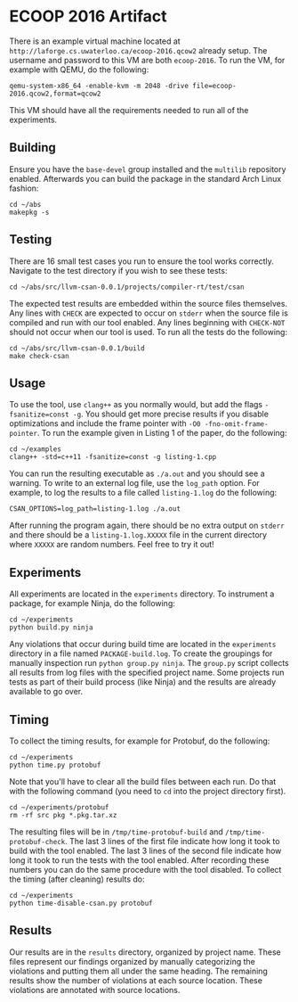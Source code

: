 # ECOOP 2016 Artifact

There is an example virtual machine located at
`http://laforge.cs.uwaterloo.ca/ecoop-2016.qcow2` already setup. The username
and password to this VM are both `ecoop-2016`. To run the VM, for example with
QEMU, do the following:

    qemu-system-x86_64 -enable-kvm -m 2048 -drive file=ecoop-2016.qcow2,format=qcow2

This VM should have all the requirements needed to run all of the experiments.

## Building

Ensure you have the `base-devel` group installed and the `multilib` repository
enabled. Afterwards you can build the package in the standard Arch Linux
fashion:

    cd ~/abs
    makepkg -s

## Testing

There are 16 small test cases you run to ensure the tool works correctly.
Navigate to the test directory if you wish to see these tests:

    cd ~/abs/src/llvm-csan-0.0.1/projects/compiler-rt/test/csan

The expected test results are embedded within the source files themselves. Any
lines with `CHECK` are expected to occur on `stderr` when the source file is
compiled and run with our tool enabled. Any lines beginning with `CHECK-NOT`
should not occur when our tool is used. To run all the tests do the following:

    cd ~/abs/src/llvm-csan-0.0.1/build
    make check-csan

## Usage

To use the tool, use `clang++` as you normally would, but add the
flags `-fsanitize=const -g`. You should get more precise results if
you disable optimizations and include the frame pointer with `-O0
-fno-omit-frame-pointer`. To run the example given in Listing 1 of the
paper, do the following:

    cd ~/examples
    clang++ -std=c++11 -fsanitize=const -g listing-1.cpp

You can run the resulting executable as `./a.out` and you should see a
warning. To write to an external log file, use the `log_path` option. For
example, to log the results to a file called `listing-1.log` do the following:

    CSAN_OPTIONS=log_path=listing-1.log ./a.out

After running the program again, there should be no extra output on `stderr`
and there should be a `listing-1.log.XXXXX` file in the current directory where
`XXXXX` are random numbers. Feel free to try it out!

## Experiments

All experiments are located in the `experiments` directory. To instrument a
package, for example Ninja, do the following:

    cd ~/experiments
    python build.py ninja

Any violations that occur during build time are located in the `experiments`
directory in a file named `PACKAGE-build.log`. To create the groupings for
manually inspection run `python group.py ninja`. The `group.py` script collects
all results from log files with the specified project name. Some projects run
tests as part of their build process (like Ninja) and the results are already
available to go over.

## Timing

To collect the timing results, for example for Protobuf, do the following:

    cd ~/experiments
    python time.py protobuf

Note that you'll have to clear all the build files between each run. Do that
with the following command (you need to `cd` into the project directory first).

    cd ~/experiments/protobuf
    rm -rf src pkg *.pkg.tar.xz

The resulting files will be in `/tmp/time-protobuf-build` and
`/tmp/time-protobuf-check`. The last 3 lines of the first file indicate how
long it took to build with the tool enabled. The last 3 lines of the second
file indicate how long it took to run the tests with the tool enabled. After
recording these numbers you can do the same procedure with the tool disabled.
To collect the timing (after cleaning) results do:

    cd ~/experiments
    python time-disable-csan.py protobuf

## Results

Our results are in the `results` directory, organized by project name. These
files represent our findings organized by manually categorizing the violations
and putting them all under the same heading. The remaining results show the
number of violations at each source location. These violations are annotated
with source locations.
